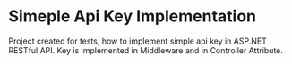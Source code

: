 # Simeple Api Key Implementation

Project created for tests, how to implement simple api key in ASP.NET RESTful API. Key is implemented in Middleware and in Controller Attribute.
